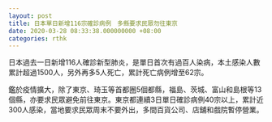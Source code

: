 ```yaml
---
layout: post
title: 日本單日新增116宗確診病例　多縣要求民眾勿往東京
date: 2020-03-28 08:33:38.000000000 +08:00
categories: rthk
---
```


日本過去一日新增116人確診新型肺炎，是單日首次有過百人染病，本土感染人數累計超過1500人，另外再多5人死亡，累計死亡病例增至62宗。

鑑於疫情擴大，除了東京、琦玉等首都圈5個都縣，福島、茨城、富山和島根等13個縣，亦要求民眾避免前往東京。東京都連續3日單日確診病例40宗以上，累計近300人感染，當地要求民眾周末不要外出，多間百貨公司、店舖和戲院暫停營業。
